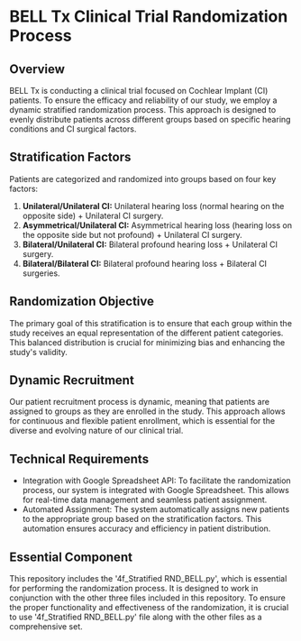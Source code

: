 # BELL Tx Clinical Trial Randomization Process

## Overview
BELL Tx is conducting a clinical trial focused on Cochlear Implant (CI) patients. To ensure the efficacy and reliability of our study, we employ a dynamic stratified randomization process. This approach is designed to evenly distribute patients across different groups based on specific hearing conditions and CI surgical factors.

## Stratification Factors
Patients are categorized and randomized into groups based on four key factors:
1. **Unilateral/Unilateral CI:** Unilateral hearing loss (normal hearing on the opposite side) + Unilateral CI surgery.
2. **Asymmetrical/Unilateral CI:** Asymmetrical hearing loss (hearing loss on the opposite side but not profound) + Unilateral CI surgery.
3. **Bilateral/Unilateral CI:** Bilateral profound hearing loss + Unilateral CI surgery.
4. **Bilateral/Bilateral CI:** Bilateral profound hearing loss + Bilateral CI surgeries.

## Randomization Objective
The primary goal of this stratification is to ensure that each group within the study receives an equal representation of the different patient categories. This balanced distribution is crucial for minimizing bias and enhancing the study's validity.

## Dynamic Recruitment
Our patient recruitment process is dynamic, meaning that patients are assigned to groups as they are enrolled in the study. This approach allows for continuous and flexible patient enrollment, which is essential for the diverse and evolving nature of our clinical trial.

## Technical Requirements
- Integration with Google Spreadsheet API: To facilitate the randomization process, our system is integrated with Google Spreadsheet. This allows for real-time data management and seamless patient assignment.
- Automated Assignment: The system automatically assigns new patients to the appropriate group based on the stratification factors. This automation ensures accuracy and efficiency in patient distribution.

## Essential Component
This repository includes the '4f_Stratified RND_BELL.py', which is essential for performing the randomization process. It is designed to work in conjunction with the other three files included in this repository. To ensure the proper functionality and effectiveness of the randomization, it is crucial to use '4f_Stratified RND_BELL.py' file along with the other files as a comprehensive set.



